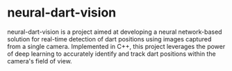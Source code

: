 # neural-dart-vision
neural-dart-vision is a project aimed at developing a neural network-based solution for real-time detection of dart positions using images captured from a single camera. Implemented in C++, this project leverages the power of deep learning to accurately identify and track dart positions within the camera's field of view.
